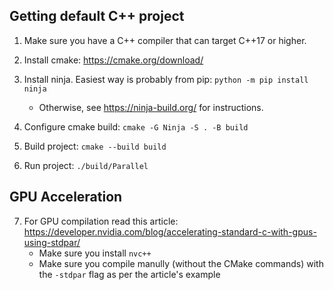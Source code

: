## Getting default C++ project
1. Make sure you have a C++ compiler that can target C++17 or higher.

2. Install cmake: https://cmake.org/download/

3. Install ninja. Easiest way is probably from pip: `python -m pip install ninja`
    - Otherwise, see https://ninja-build.org/ for instructions.

4. Configure cmake build: `cmake -G Ninja -S . -B build`

5. Build project: `cmake --build build`

6. Run project: `./build/Parallel`

## GPU Acceleration
7. For GPU compilation read this article: https://developer.nvidia.com/blog/accelerating-standard-c-with-gpus-using-stdpar/
    - Make sure you install `nvc++`
    - Make sure you compile manully (without the CMake commands) with the `-stdpar` flag as per the article's example
